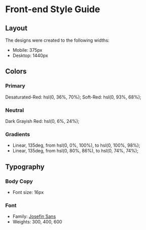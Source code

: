 # Front-end Style Guide

## Layout

The designs were created to the following widths:

- Mobile: 375px
- Desktop: 1440px

## Colors

### Primary

Desaturated-Red: hsl(0, 36%, 70%);
Soft-Red:  hsl(0, 93%, 68%);

### Neutral

Dark Grayish Red: hsl(0, 6%, 24%);

### Gradients

- Linear, 135deg, from hsl(0, 0%, 100%), to hsl(0, 100%, 98%);
- Linear, 135deg, from hsl(0, 80%, 86%), to hsl(0, 74%, 74%);

## Typography

### Body Copy

- Font size: 16px

### Font

- Family: [Josefin Sans](https://fonts.google.com/specimen/Josefin+Sans)
- Weights: 300, 400, 600
